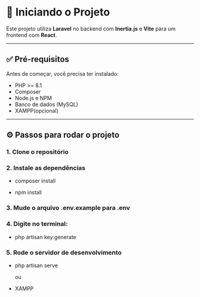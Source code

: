 # 🚀 Iniciando o Projeto

Este projeto utiliza **Laravel** no backend com **Inertia.js** e **Vite** para um frontend com **React**.

---

## ✅ Pré-requisitos

Antes de começar, você precisa ter instalado:

- PHP >= 8.1
- Composer
- Node.js e NPM
- Banco de dados (MySQL)
- XAMPP(opcional)

---


## ⚙️ Passos para rodar o projeto


### 1. Clone o repositório

### 2. Instale as dependências

   
  - composer install

   
 - npm install

   
### 3. Mude o arquivo .env.example para .env


### 4. Digite no terminal:
  
  
 - php artisan key:generate


### 5. Rode o servidor de desenvolvimento


 - php artisan serve


    ou


 - XAMPP
